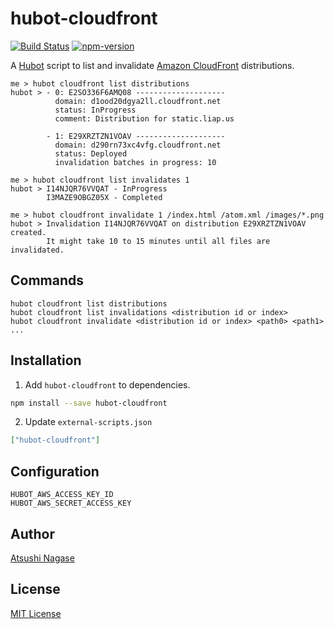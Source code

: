 hubot-cloudfront
===========

[![Build Status][travis-badge]][travis]
[![npm-version][npm-badge]][npm]

A [Hubot] script to list and invalidate [Amazon CloudFront] distributions.

```
me > hubot cloudfront list distributions
hubot > - 0: E2SO336F6AMQ08 --------------------
          domain: d1ood20dgya2ll.cloudfront.net
          status: InProgress
          comment: Distribution for static.liap.us

        - 1: E29XRZTZN1VOAV --------------------
          domain: d290rn73xc4vfg.cloudfront.net
          status: Deployed
          invalidation batches in progress: 10

me > hubot cloudfront list invalidates 1
hubot > I14NJQR76VVQAT - InProgress
        I3MAZE9OBGZ05X - Completed

me > hubot cloudfront invalidate 1 /index.html /atom.xml /images/*.png
hubot > Invalidation I14NJQR76VVQAT on distribution E29XRZTZN1VOAV created.
        It might take 10 to 15 minutes until all files are invalidated.
```

Commands
--------

```
hubot cloudfront list distributions
hubot cloudfront list invalidations <distribution id or index>
hubot cloudfront invalidate <distribution id or index> <path0> <path1> ...
```

Installation
------------

1. Add `hubot-cloudfront` to dependencies.

  ```bash
  npm install --save hubot-cloudfront
  ```

2. Update `external-scripts.json`

  ```json
  ["hubot-cloudfront"]
  ```

Configuration
-------------

```
HUBOT_AWS_ACCESS_KEY_ID
HUBOT_AWS_SECRET_ACCESS_KEY
```

Author
------

[Atsushi Nagase]

License
-------

[MIT License]


[Hubot]: https://hubot.github.com/
[Atsushi Nagase]: http://ngs.io/
[MIT License]: LICENSE
[travis-badge]: https://travis-ci.org/ngs/hubot-cloudfront.svg?branch=master
[npm-badge]: http://img.shields.io/npm/v/hubot-cloudfront.svg
[travis]: https://travis-ci.org/ngs/hubot-cloudfront
[npm]: https://www.npmjs.org/package/hubot-cloudfront
[Amazon CloudFront]: http://aws.amazon.com/cloudfront/

